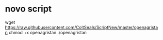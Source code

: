 # novo script
wget https://raw.githubusercontent.com/ColtSeals/ScriptNew/master/openagristan
chmod +x openagristan
./openagristan
